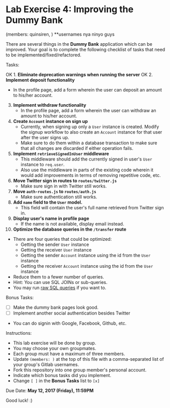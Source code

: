 # Lab Exercise 4: Improving the Dummy Bank

(members: quinsiren, ) **usernames nya ninyo guys

There are several things in the **Dummy Bank** application which can be improved. Your goal is to complete the following checklist of tasks that need to be implemented/fixed/refactored.


Tasks:

OK 1. **Eliminate deprecation warnings when running the server**
OK 2. **Implement deposit functionality**
   - In the profile page, add a form wherein the user can deposit an amount to his/her account.
3. **Implement withdraw functionality**
   - In the profile page, add a form wherein the user can withdraw an amount to his/her account.
4. **Create `Account` instance on sign up**
   - Currently, when signing up only a `User` instance is created. Modify the signup workflow to also create an `Account` instance for that user after the user signs up.
   - Make sure to do them within a database transaction to make sure that all changes are discarded if either operation fails.
5. **Implement `retrieveSignedInUser` middleware**
   - This middleware should add the currently signed in user's `User` instance to `req.user`.
   - Also use the middleware in parts of the existing code wherein it would add improvements in terms of removing repetitive code, etc.
6. **Move Twitter sign in routes to `routes/twitter.js`**
   - Make sure sign in with Twitter still works.
7. **Move `auth-routes.js` to `routes/auth.js`**
   - Make sure authentication still works.
8. **Add `name` field to the `User` model.**
   - This field will contain the user's full name retrieved from Twitter sign in.
9. **Display user's name in profile page**
   - If the name is not available, display email instead.
10. **Optimize the database queries in the `/transfer` route**
   - There are four queries that could be optimized:
     - Getting the sender `User` instance
     - Getting the receiver `User` instance
     - Getting the sender `Account` instance using the id from the `User` instance
     - Getting the receiver `Account` instance using the id from the `User` instance
   - Reduce them to a fewer number of queries.
   - Hint: You can use SQL JOINs or sub-queries.
   - You may run [raw SQL queries](http://sequelize.readthedocs.io/en/v3/docs/raw-queries/) if you want to.


Bonus Tasks:

  - [ ] Make the dummy bank pages look good.
  - [ ] Implement another social authentication besides Twitter
  - You can do signin with Google, Facebook, Github, etc.


Instructions:
  - This lab exercise will be done by group.
  - You may choose your own groupmates.
  - Each group must have a maximum of three members.
  - Update `(members: )` at the top of this file with a comma-separated list of your group's Gitlab usernames.
  - Fork this repository into one group member's personal account.
  - Indicate which bonus tasks did you implement.
  - Change `[ ]` in the **Bonus Tasks** list to `[x]`


Due Date: **May 12, 2017 (Friday), 11:59PM**


Good luck! :)
